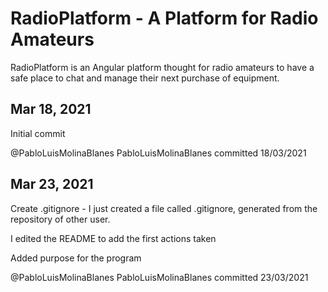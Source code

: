 # RadioPlatform - A Platform for Radio Amateurs

RadioPlatform is an Angular platform thought for radio amateurs to have a safe place to chat and manage their next purchase of equipment. 

## Mar 18, 2021
Initial commit

@PabloLuisMolinaBlanes
PabloLuisMolinaBlanes committed 18/03/2021

## Mar 23, 2021
Create .gitignore - I just created a file called .gitignore, generated from the repository of other user.

I edited the README to add the first actions taken

Added purpose for the program

@PabloLuisMolinaBlanes
PabloLuisMolinaBlanes committed 23/03/2021
